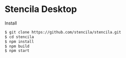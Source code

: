 # Stencila Desktop

Install

```bash
$ git clone https://github.com/stencila/stencila.git
$ cd stencila
$ npm install
$ npm build
$ npm start
```
